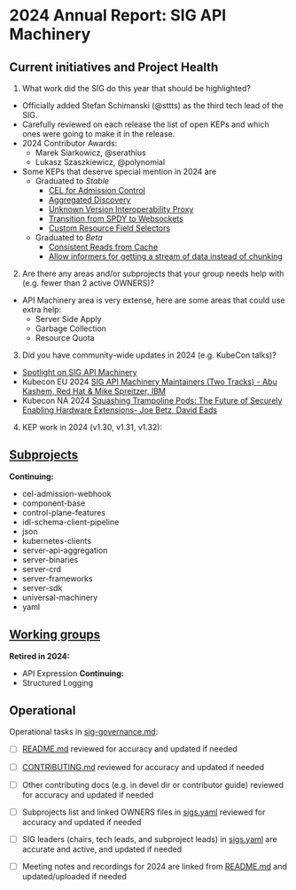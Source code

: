 # 2024 Annual Report: SIG API Machinery

## Current initiatives and Project Health

1. What work did the SIG do this year that should be highlighted?
- Officially added Stefan Schimanski (@sttts) as the third tech lead of the SIG.
- Carefully reviewed on each release the list of open KEPs and which ones were going to make it in the release.
- 2024 Contributor Awards:
  - Marek Siarkowicz, @serathius
  - Lukasz Szaszkiewicz, @polynomial
- Some KEPs that deserve special mention in 2024 are
  - Graduated to *Stable*
    - [CEL for Admission Control](https://github.com/kubernetes/enhancements/tree/master/keps/sig-api-machinery/3488-cel-admission-control#summary)
    - [Aggregated Discovery](https://github.com/kubernetes/enhancements/tree/master/keps/sig-api-machinery/3352-aggregated-discovery#summary)
    - [Unknown Version Interoperability Proxy](https://github.com/kubernetes/enhancements/tree/master/keps/sig-api-machinery/4020-unknown-version-interoperability-proxy#summary)
    - [Transition from SPDY to Websockets](https://github.com/kubernetes/enhancements/tree/master/keps/sig-api-machinery/4006-transition-spdy-to-websockets#summary)
    - [Custom Resource Field Selectors](https://github.com/kubernetes/enhancements/tree/master/keps/sig-api-machinery/4358-custom-resource-field-selectors#summary)
  - Graduated to *Beta*
    - [Consistent Reads from Cache](https://github.com/kubernetes/enhancements/tree/master/keps/sig-api-machinery/2340-Consistent-reads-from-cache#summary)
    - [Allow informers for getting a stream of data instead of chunking](https://github.com/kubernetes/enhancements/tree/master/keps/sig-api-machinery/3157-watch-list#summary)

2. Are there any areas and/or subprojects that your group needs help with (e.g. fewer than 2 active OWNERS)?
- API Machinery area is very extense, here are some areas that could use extra help:
  - Server Side Apply
  - Garbage Collection
  - Resource Quota

3. Did you have community-wide updates in 2024 (e.g. KubeCon talks)?

- [Spotlight on SIG API Machinery](https://www.kubernetes.dev/blog/2024/08/07/sig-api-machinery-spotlight-2024/)
- Kubecon EU 2024 [SIG API Machinery Maintainers (Two Tracks) - Abu Kashem, Red Hat & Mike Spreitzer, IBM](https://www.youtube.com/watch?v=YpQxxZ1Izek&ab_channel=CNCF%5BCloudNativeComputingFoundation%5D)
- Kubecon NA 2024 [Squashing Trampoline Pods: The Future of Securely Enabling Hardware Extensions- Joe Betz, David Eads](https://www.youtube.com/watch?v=qRo1Qw_Hr2A&ab_channel=CNCF%5BCloudNativeComputingFoundation%5D)


4. KEP work in 2024 (v1.30, v1.31, v1.32):
<!--
   TODO: Uncomment the following auto-generated list of KEPs, once reviewed & updated for correction.

   Note: This list is generated from the KEP metadata in kubernetes/enhancements repository.
      If you find any discrepancy in the generated list here, please check the KEP metadata.
      Please raise an issue in kubernetes/community, if the KEP metadata is correct but the generated list is incorrect.
-->

<!-- 
  - Alpha
    - [3962 - Mutating Admission Policies](https://github.com/kubernetes/enhancements/tree/master/keps/sig-api-machinery/3962-mutating-admission-policies) - v1.32
    - [4222 - CBOR Serializer](https://github.com/kubernetes/enhancements/tree/master/keps/sig-api-machinery/4222-cbor-serializer) - v1.32
    - [4346 - Add Informer Metrics](https://github.com/kubernetes/enhancements/tree/master/keps/sig-api-machinery/4346-informer-metrics) - v1.30
    - [4355 - Coordinated Leader Election](https://github.com/kubernetes/enhancements/tree/master/keps/sig-api-machinery/4355-coordinated-leader-election) - v1.31
    - [4460 - Enable per-request Read/Write Deadline](https://github.com/kubernetes/enhancements/tree/master/keps/sig-api-machinery/4460-per-request-deadline) - v1.31

  - Beta
    - [2339 - StorageVersion API for HA API servers](https://github.com/kubernetes/enhancements/tree/master/keps/sig-api-machinery/2339-storageversion-api-for-ha-api-servers) - v1.30
    - [2340 - Consistent Reads from Cache](https://github.com/kubernetes/enhancements/tree/master/keps/sig-api-machinery/2340-Consistent-reads-from-cache) - v1.31
    - [3157 - Allow informers for getting a stream of data instead of chunking](https://github.com/kubernetes/enhancements/tree/master/keps/sig-api-machinery/3157-watch-list) - v1.32
    - [4008 - CRD Validation Ratcheting](https://github.com/kubernetes/enhancements/tree/master/keps/sig-api-machinery/4008-crd-ratcheting) - v1.30
    - [4192 - Move Storage Version Migrator in-tree](https://github.com/kubernetes/enhancements/tree/master/keps/sig-api-machinery/4192-svm-in-tree) - v1.32
    - [4568 - Resilient watchcache initialization](https://github.com/kubernetes/enhancements/tree/master/keps/sig-api-machinery/4568-resilient-watchcache-initialization) - v1.31

  - Stable
    - [3352 - Aggregated Discovery](https://github.com/kubernetes/enhancements/tree/master/keps/sig-api-machinery/3352-aggregated-discovery) - v1.30
    - [3488 - CEL for Admission Control](https://github.com/kubernetes/enhancements/tree/master/keps/sig-api-machinery/3488-cel-admission-control) - 1.30
    - [3716 - Admission Webhook Match Conditions](https://github.com/kubernetes/enhancements/tree/master/keps/sig-api-machinery/3716-admission-webhook-match-conditions) - v1.30
    - [4006 - Transition from SPDY to Websockets](https://github.com/kubernetes/enhancements/tree/master/keps/sig-api-machinery/4006-transition-spdy-to-websockets) - v1.32
    - [4020 - Unknown Version Interoperability Proxy](https://github.com/kubernetes/enhancements/tree/master/keps/sig-api-machinery/4020-unknown-version-interoperability-proxy) - v1.30
    - [4358 - Custom Resource Field Selectors](https://github.com/kubernetes/enhancements/tree/master/keps/sig-api-machinery/4358-custom-resource-field-selectors) - v1.32
    - [4420 - Retry Generate Name](https://github.com/kubernetes/enhancements/tree/master/keps/sig-api-machinery/4420-retry-generate-name) - v1.32 -->

## [Subprojects](https://git.k8s.io/community/sig-api-machinery#subprojects)


**Continuing:**
  - cel-admission-webhook
  - component-base
  - control-plane-features
  - idl-schema-client-pipeline
  - json
  - kubernetes-clients
  - server-api-aggregation
  - server-binaries
  - server-crd
  - server-frameworks
  - server-sdk
  - universal-machinery
  - yaml

## [Working groups](https://git.k8s.io/community/sig-api-machinery#working-groups)

**Retired in 2024:**
 - API Expression
**Continuing:**
 - Structured Logging

## Operational

Operational tasks in [sig-governance.md]:
- [ ] [README.md] reviewed for accuracy and updated if needed
- [ ] [CONTRIBUTING.md] reviewed for accuracy and updated if needed
- [ ] Other contributing docs (e.g. in devel dir or contributor guide) reviewed for accuracy and updated if needed
- [ ] Subprojects list and linked OWNERS files in [sigs.yaml] reviewed for accuracy and updated if needed
- [ ] SIG leaders (chairs, tech leads, and subproject leads) in [sigs.yaml] are accurate and active, and updated if needed
- [ ] Meeting notes and recordings for 2024 are linked from [README.md] and updated/uploaded if needed


[CONTRIBUTING.md]: https://git.k8s.io/community/sig-api-machinery/CONTRIBUTING.md
[sig-governance.md]: https://git.k8s.io/community/committee-steering/governance/sig-governance.md
[README.md]: https://git.k8s.io/community/sig-api-machinery/README.md
[sigs.yaml]: https://git.k8s.io/community/sigs.yaml
[devel]: https://git.k8s.io/community/contributors/devel/README.md
